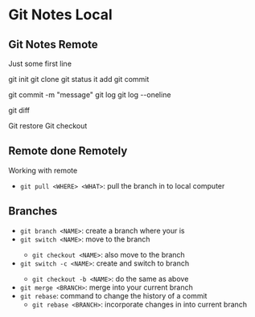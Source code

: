 # Git Notes Local

## Git Notes Remote

Just some first line

git init
git clone
git status
it add <FILE>
git commit


git commit -m "message" 
git log
git log --oneline

git diff

Git restore
	Git checkout

## Remote done Remotely

	
Working with remote

- `git pull <WHERE> <WHAT>`: pull the <WHAT> branch in <WHERE> to local computer
 
## Branches

- `git branch <NAME>`: create a branch <NAME> where your <HEAD> is
- `git switch <NAME>`: move to the branch <NAME>
   - `git checkout <NAME>`: also move to the branch <NAME>
- `git switch -c <NAME>`: create and switch to branch <NAME>
   - `git checkout -b <NAME>`: do the same as above
- `git merge <BRANCH>`: merge <BRANCH> into your current branch
- `git rebase`: command to change the history of a commit
   - `git rebase <BRANCH>`: incorporate changes in <BRANCH> into current branch
